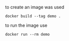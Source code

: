 to create an image was used 

```docker build --tag demo .```

to run the image use

``docker run --rm demo``
